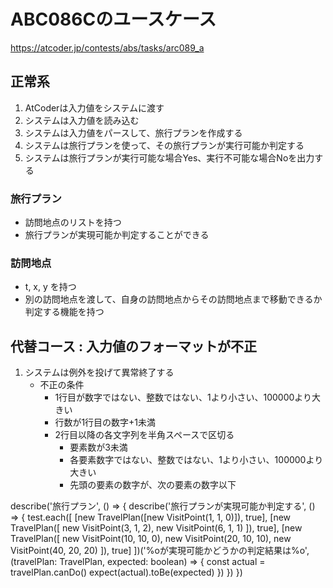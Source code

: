 # ABC086Cのユースケース

https://atcoder.jp/contests/abs/tasks/arc089_a

## 正常系
1. AtCoderは入力値をシステムに渡す
1. システムは入力値を読み込む
1. システムは入力値をパースして、旅行プランを作成する
1. システムは旅行プランを使って、その旅行プランが実行可能か判定する
1. システムは旅行プランが実行可能な場合Yes、実行不可能な場合Noを出力する

### 旅行プラン
* 訪問地点のリストを持つ
* 旅行プランが実現可能か判定することができる

### 訪問地点
* t, x, y を持つ
* 別の訪問地点を渡して、自身の訪問地点からその訪問地点まで移動できるか判定する機能を持つ

## 代替コース : 入力値のフォーマットが不正
1. システムは例外を投げて異常終了する
    * 不正の条件
        * 1行目が数字ではない、整数ではない、1より小さい、100000より大きい
        * 行数が1行目の数字+1未満
        * 2行目以降の各文字列を半角スペースで区切る
            * 要素数が3未満
            * 各要素数字ではない、整数ではない、1より小さい、100000より大きい
            * 先頭の要素の数字が、次の要素の数字以下


describe('旅行プラン', () => {
  describe('旅行プランが実現可能か判定する', () => {
    test.each([
      [new TravelPlan([new VisitPoint(1, 1, 0)]), true],
      [new TravelPlan([
        new VisitPoint(3, 1, 2),
        new VisitPoint(6, 1, 1)
      ]), true],
      [new TravelPlan([
        new VisitPoint(10, 10, 0),
        new VisitPoint(20, 10, 10),
        new VisitPoint(40, 20, 20)
      ]), true]
    ])('%oが実現可能かどうかの判定結果は%o', (travelPlan: TravelPlan, expected: boolean) => {
      const actual = travelPlan.canDo()
      expect(actual).toBe(expected)
    })
  })
})
